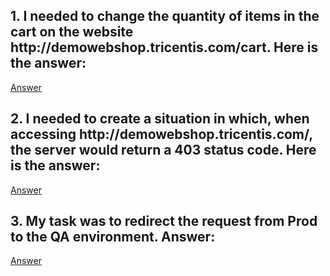 <h2> 1. I needed to change the quantity of items in the cart on the website http://demowebshop.tricentis.com/cart. Here is the answer:</h2>
<p><a href="https://drive.google.com/file/d/1E4eGiqERvu66psdVMxpu8PWffnajVQR4/view?usp=sharing">Answer</a></a></p>

<h2> 2. I needed to create a situation in which, when accessing http://demowebshop.tricentis.com/, the server would return a 403 status code. Here is the answer:</h2>
<p><a href ="https://drive.google.com/file/d/16HxXpiUykPtFGTuL0DJjotuzyZpnDYrr/view?usp=sharing">Answer</a></a></p>

<h2> 3. My task was to redirect the request from Prod to the QA environment. Answer:</h2>
<p><a href="https://drive.google.com/file/d/1XMHtFoKe4dPSjA9v3gJFzcTAHT1Gwoge/view?usp=sharing">Answer</a></a></p>
